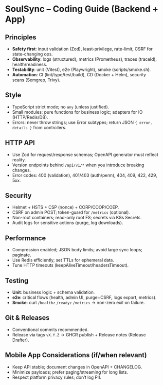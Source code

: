 # SoulSync – Coding Guide (Backend + App)

## Principles
- **Safety first**: input validation (Zod), least-privilege, rate-limit, CSRF for state-changing ops.
- **Observability**: logs (structured), metrics (Prometheus), traces (traceId), health/readiness.
- **Testability**: unit (Vitest), e2e (Playwright), smoke (scripts/smoke.sh).
- **Automation**: CI (lint/type/test/build), CD (Docker + Helm), security scans (Semgrep, Trivy).

## Style
- TypeScript strict mode; no `any` (unless justified).
- Small modules; pure functions for business logic; adapters for IO (HTTP/Redis/DB).
- Errors: never throw strings; use Error subtypes; return JSON `{ error, details }` from controllers.

## HTTP API
- Use Zod for request/response schemas; OpenAPI generator must reflect reality.
- Version endpoints behind `/api/v1/*` when you introduce breaking changes.
- Error codes: 400 (validation), 401/403 (auth/perm), 404, 409, 422, 429, 5xx.

## Security
- Helmet + HSTS + CSP (nonce) + CORP/COOP/COEP.
- CSRF on admin POST; token-guard for `/metrics` (optional).
- Non-root containers; read-only root FS; secrets via K8s Secrets.
- Audit logs for sensitive actions (purge, log downloads).

## Performance
- Compression enabled; JSON body limits; avoid large sync loops; paginate.
- Use Redis efficiently; set TTLs for ephemeral data.
- Tune HTTP timeouts (keepAliveTimeout/headersTimeout).

## Testing
- **Unit**: business logic + schema validation.
- **e2e**: critical flows (health, admin UI, purge+CSRF, logs export, metrics).
- **Smoke**: curl `/healthz` `/readyz` `/metrics` → non-zero exit on failure.

## Git & Releases
- Conventional commits recommended.
- Release via tags `vX.Y.Z` → GHCR publish + Release notes (Release Drafter).

## Mobile App Considerations (if/when relevant)
- Keep API stable; document changes in OpenAPI + CHANGELOG.
- Minimize payloads; prefer paging/streaming for long lists.
- Respect platform privacy rules; don’t log PII.
